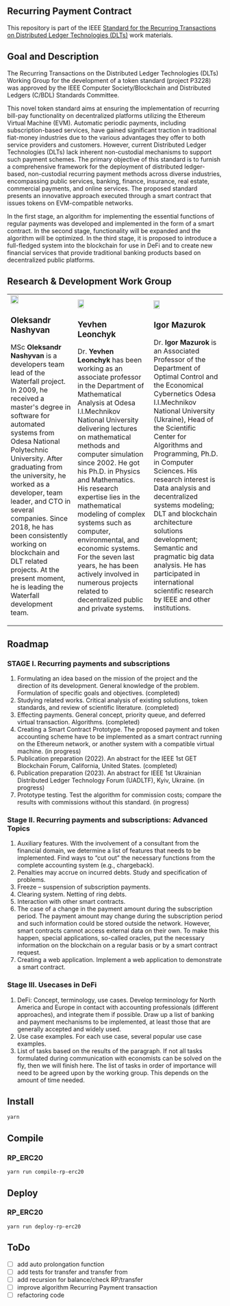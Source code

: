 ## Recurring Payment Contract

This repository is part of the IEEE [Standard for the Recurring Transactions on Distributed Ledger Technologies (DLTs)](https://standards.ieee.org/ieee/3228/11069/) work materials.

## Goal and Description

The Recurring Transactions on the Distributed Ledger Technologies (DLTs) Working Group for the development of a token standard (project P3228) was approved by the IEEE Computer Society/Blockchain and Distributed Ledgers (C/BDL) Standards Committee.

This novel token standard aims at ensuring the implementation of recurring bill-pay functionality on decentralized platforms utilizing the Ethereum Virtual Machine (EVM). Automatic periodic payments, including subscription-based services, have gained significant traction in traditional fiat-money industries due to the various advantages they offer to both service providers and customers. However, current Distributed Ledger Technologies (DLTs) lack inherent non-custodial mechanisms to support such payment schemes. The primary objective of this standard is to furnish a comprehensive framework for the deployment of distributed ledger-based, non-custodial recurring payment methods across diverse industries, encompassing public services, banking, finance, insurance, real estate, commercial payments, and online services. The proposed standard presents an innovative approach executed through a smart contract that issues tokens on EVM-compatible networks.

In the first stage, an algorithm for implementing the essential functions of regular payments was developed and implemented in the form of a smart contract. In the second stage, functionality will be expanded and the algorithm will be optimized. In the third stage, it is proposed to introduce a full-fledged system into the blockchain for use in DeFi and to create new financial services that provide traditional banking products based on decentralized public platforms.

## Research & Development Work Group

<table><tbody><tr><td><img src="https://github.com/waterfall-foundation/recurring-payment-contract/blob/main/photos/LordN.png" width="36%"><h3>Oleksandr Nashyvan</h3><p>MSc<strong> Oleksandr Nashyvan</strong> is a developers team lead of the Waterfall project. In 2009, he received a master's degree in software for automated systems from Odesa National Polytechnic University. After graduating from the university, he worked as a developer, team leader, and CTO in several companies. Since 2018, he has been consistently working on blockchain and DLT related projects. At the present moment, he is leading the Waterfall development team.</p></td><td><img src="https://github.com/waterfall-foundation/recurring-payment-contract/blob/main/photos/Leonchyk.png" width="30%"><h3>Yevhen Leonchyk</h3><p>Dr.<strong> Yevhen Leonchyk</strong> has been working as an associate professor in the Department of Mathematical Analysis at Odesa I.I.Mechnikov National University delivering lectures on mathematical methods and computer simulation since 2002. He got his Ph.D. in Physics and Mathematics. His research expertise lies in the mathematical modeling of complex systems such as computer, environmental, and economic systems. For the seven last years, he has been actively involved in numerous projects related to decentralized public and private systems.</p></td><td><img src="https://github.com/waterfall-foundation/recurring-payment-contract/blob/main/photos/mazurok.jpg" width="30%"><h3>Igor Mazurok</h3><p>Dr.<strong> Igor Mazurok</strong> is an Associated Professor of the Department of Optimal Control and the Economical Cybernetics Odesa I.I.Mechnikov National University (Ukraine), Head of the Scientific Center for Algorithms and Programming, Ph.D. in Computer Sciences. His research interest is Data analysis and decentralized systems modeling; DLT and blockchain architecture solutions development; Semantic and pragmatic big data analysis. He has participated in international scientific research by IEEE and other institutions.</p></td></tr></tbody></table>



## Roadmap

### STAGE I. Recurring payments and subscriptions

1.  Formulating an idea based on the mission of the project and the direction of its development. General knowledge of the problem. Formulation of specific goals and objectives. (completed)
2.  Studying related works. Critical analysis of existing solutions, token standards, and review of scientific literature. (completed)
3.  Effecting payments. General concept, priority queue, and deferred virtual transaction. Algorithms. (completed)
4.  Creating a Smart Contract Prototype. The proposed payment and token accounting scheme have to be implemented as a smart contract running on the Ethereum network, or another system with a compatible virtual machine. (in progress)
5.  Publication preparation (2022). An abstract for the IEEE 1st GET Blockchain Forum, California, United States. (completed)
6.  Publication preparation (2023). An abstract for IEEE 1st Ukrainian Distributed Ledger Technology Forum (UADLTF), Kyiv, Ukraine. (in progress)
7.  Prototype testing. Test the algorithm for commission costs; compare the results with commissions without this standard. (in progress)

### Stage II. Recurring payments and subscriptions: Advanced Topics

1.  Auxiliary features. With the involvement of a consultant from the financial domain, we determine a list of features that needs to be implemented. Find ways to “cut out” the necessary functions from the complete accounting system (e.g., chargeback).
2.  Penalties may accrue on incurred debts. Study and specification of problems. 
3.  Freeze – suspension of subscription payments.
4.  Clearing system. Netting of ring debts.
5.  Interaction with other smart contracts.
6.  The case of a change in the payment amount during the subscription period. The payment amount may change during the subscription period and such information could be stored outside the network. However, smart contracts cannot access external data on their own. To make this happen, special applications, so-called oracles, put the necessary information on the blockchain on a regular basis or by a smart contract request.
7.  Creating a web application. Implement a web application to demonstrate a smart contract.

### Stage III. Usecases in DeFi

1.  DeFi: Concept, terminology, use cases. Develop terminology for North America and Europe in contact with accounting professionals (different approaches), and integrate them if possible. Draw up a list of banking and payment mechanisms to be implemented, at least those that are generally accepted and widely used.
2.  Use case examples. For each use case, several popular use case examples.
3.  List of tasks based on the results of the paragraph. If not all tasks formulated during communication with economists can be solved on the fly, then we will finish here. The list of tasks in order of importance will need to be agreed upon by the working group. This depends on the amount of time needed.

## Install

`yarn`

## Compile

### RP\_ERC20

`yarn run compile-rp-erc20`

## Deploy

### RP\_ERC20

`yarn run deploy-rp-erc20`

## ToDo

*   [ ] add auto prolongation function
*   [ ] add tests for transfer and transfer from
*   [ ] add recursion for balance/check RP/transfer
*   [ ] improve algorithm Recurring Payment transaction
*   [ ] refactoring code
